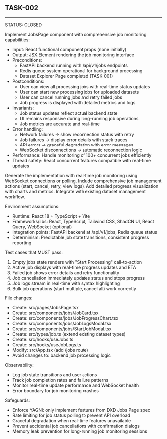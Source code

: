 ## TASK-002
---
STATUS: CLOSED

Implement JobsPage component with comprehensive job monitoring capabilities:
- Input: React functional component props (none initially)
- Output: JSX.Element rendering the job monitoring interface
- Preconditions:
  - FastAPI backend running with /api/v1/jobs endpoints
  - Redis queue system operational for background processing
  - Dataset Explorer Page completed (TASK-001)
- Postconditions:
  - User can view all processing jobs with real-time status updates
  - User can start new processing jobs for uploaded datasets
  - User can cancel running jobs and retry failed jobs
  - Job progress is displayed with detailed metrics and logs
- Invariants:
  - Job status updates reflect actual backend state
  - UI remains responsive during long-running job operations
  - Job metrics are accurate and real-time
- Error handling:
  - Network failures → show reconnection status with retry
  - Job failures → display error details with stack traces
  - API errors → graceful degradation with error messages
  - WebSocket disconnections → automatic reconnection logic
- Performance: Handle monitoring of 100+ concurrent jobs efficiently
- Thread safety: React concurrent features compatible with real-time updates

Generate the implementation with real-time job monitoring using WebSocket connections or polling.
Include comprehensive job management actions (start, cancel, retry, view logs).
Add detailed progress visualization with charts and metrics.
Integrate with existing dataset management workflow.

Environment assumptions:
- Runtime: React 18 + TypeScript + Vite
- Frameworks/libs: React, TypeScript, Tailwind CSS, ShadCN UI, React Query, WebSocket (optional)
- Integration points: FastAPI backend at /api/v1/jobs, Redis queue status
- Determinism: Predictable job state transitions, consistent progress reporting

Test cases that MUST pass:
1. Empty jobs state renders with "Start Processing" call-to-action
2. Active job displays with real-time progress updates and ETA
3. Failed job shows error details and retry functionality
4. Job cancellation immediately updates status and stops progress
5. Job logs stream in real-time with syntax highlighting
6. Bulk job operations (start multiple, cancel all) work correctly

File changes:
- Create: src/pages/JobsPage.tsx
- Create: src/components/jobs/JobCard.tsx
- Create: src/components/jobs/JobProgressChart.tsx
- Create: src/components/jobs/JobLogsModal.tsx
- Create: src/components/jobs/StartJobModal.tsx
- Create: src/types/job.ts (extend existing dataset types)
- Create: src/hooks/useJobs.ts
- Create: src/hooks/useJobLogs.ts
- Modify: src/App.tsx (add /jobs route)
- Avoid changes to: backend job processing logic

Observability:
- Log job state transitions and user actions
- Track job completion rates and failure patterns
- Monitor real-time update performance and WebSocket health
- Error boundary for job monitoring crashes

Safeguards:
- Enforce YAGNI: only implement features from DXD Jobs Page spec
- Rate limiting for job status polling to prevent API overload
- Graceful degradation when real-time features unavailable
- Prevent accidental job cancellations with confirmation dialogs
- Memory leak prevention for long-running job monitoring sessions